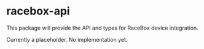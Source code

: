 # racebox-api

This package will provide the API and types for RaceBox device integration.

Currently a placeholder. No implementation yet. 